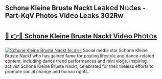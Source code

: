 ## Schone Kleine Bruste Nackt Le𝚊k𝚎d N𝚞𝚍es - Part-KqV Photos Vid𝚎o Le𝚊ks 3G2Rw

# <h2><a href="http://fb67pu.evod.top/?m=Schone+Kleine+Bruste+Nackt">🔗 👉🔴 Schone Kleine Bruste Nackt Vid𝚎o Ph𝚘t𝚘s</a></h2>

[![Schone Kleine Bruste Nackt N𝚞d𝚎s](https://i.imgur.com/8V9OHl7.gif)](http://fb67pu.evod.top/?m=Schone+Kleine+Bruste+Nackt)
Social media star Schone Kleine Bruste Nackt who has gained fame for posting lifestyle and dance-related content, including dance trend performances and mini vlogs. Inspiring activist Schone Kleine Bruste Nackt, celebrated for their tireless efforts to promote social change and human rights. 
